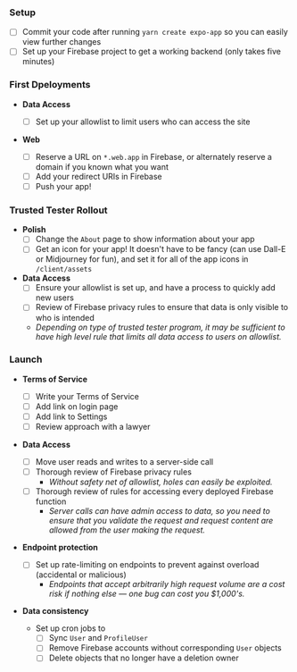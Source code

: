 ### Setup

- [ ] Commit your code after running `yarn create expo-app` so you can easily
      view further changes
- [ ] Set up your Firebase project to get a working backend (only takes five
      minutes)

### First Dpeloyments

- **Data Access**

  - [ ] Set up your allowlist to limit users who can access the site

- **Web**
  - [ ] Reserve a URL on `*.web.app` in Firebase, or alternately reserve a
        domain if you known what you want
  - [ ] Add your redirect URIs in Firebase
  - [ ] Push your app!

### Trusted Tester Rollout

- **Polish**
  - [ ] Change the `About` page to show information about your app
  - [ ] Get an icon for your app! It doesn't have to be fancy (can use Dall-E or
        Midjourney for fun), and set it for all of the app icons in
        `/client/assets`
- **Data Access**
  - [ ] Ensure your allowlist is set up, and have a process to quickly add new
        users
  - [ ] Review of Firebase privacy rules to ensure that data is only visible to
        who is intended
  - _Depending on type of trusted tester program, it may be sufficient to have
    high level rule that limits all data access to users on allowlist._

### Launch

- **Terms of Service**
  - [ ] Write your Terms of Service
  - [ ] Add link on login page
  - [ ] Add link to Settings
  - [ ] Review approach with a lawyer
- **Data Access**

  - [ ] Move user reads and writes to a server-side call
  - [ ] Thorough review of Firebase privacy rules
    - _Without safety net of allowlist, holes can easily be exploited._
  - [ ] Thorough review of rules for accessing every deployed Firebase function
    - _Server calls can have admin access to data, so you need to ensure that
      you validate the request and request content are allowed from the user
      making the request._

- **Endpoint protection**

  - [ ] Set up rate-limiting on endpoints to prevent against overload
        (accidental or malicious)
    - _Endpoints that accept arbitrarily high request volume are a cost risk if
      nothing else — one bug can cost you $1,000's._

- **Data consistency**
  - Set up cron jobs to
    - [ ] Sync `User` and `ProfileUser`
    - [ ] Remove Firebase accounts without corresponding `User` objects
    - [ ] Delete objects that no longer have a deletion owner
